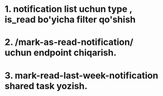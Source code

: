 # 1. notification list uchun type , is_read bo'yicha filter qo'shish
# 2. /mark-as-read-notification/ uchun endpoint chiqarish.
# 3. mark-read-last-week-notification shared task yozish.